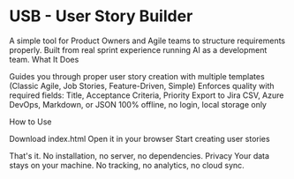 # USB - User Story Builder
A simple tool for Product Owners and Agile teams to structure requirements properly. Built from real sprint experience running AI as a development team.
What It Does

Guides you through proper user story creation with multiple templates (Classic Agile, Job Stories, Feature-Driven, Simple)
Enforces quality with required fields: Title, Acceptance Criteria, Priority
Export to Jira CSV, Azure DevOps, Markdown, or JSON
100% offline, no login, local storage only

How to Use

Download index.html
Open it in your browser
Start creating user stories

That's it. No installation, no server, no dependencies.
Privacy
Your data stays on your machine. No tracking, no analytics, no cloud sync.
